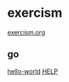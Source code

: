 # exercism

[exercism.org](https://exercism.org/dashboard)

## go

[hello-world](https://veretennikovalexey.github.io/exercism/go/hello-world/)
[HELP](https://veretennikovalexey.github.io/exercism/go/hello-world/HELP)
